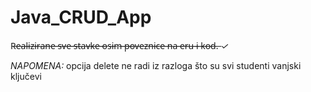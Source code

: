 # Java_CRUD_App

R̶e̶a̶l̶i̶z̶i̶r̶a̶n̶e̶ ̶s̶v̶e̶ ̶s̶t̶a̶v̶k̶e̶ ̶o̶s̶i̶m̶ ̶p̶o̶v̶e̶z̶n̶i̶c̶e̶ ̶n̶a̶ ̶e̶r̶u̶ ̶i̶ ̶k̶o̶d̶.̶   *✓*

*NAPOMENA:* opcija delete ne radi iz razloga što su svi studenti vanjski ključevi
